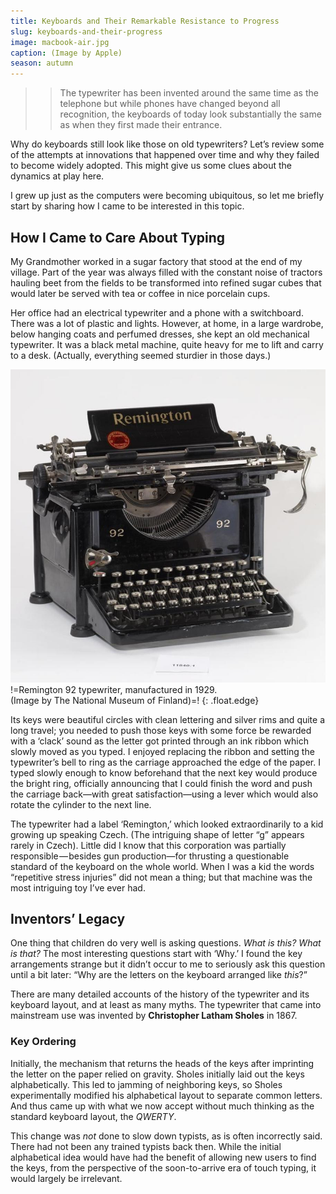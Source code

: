 ```yaml
---
title: Keyboards and Their Remarkable Resistance to Progress
slug: keyboards-and-their-progress
image: macbook-air.jpg
caption: (Image by Apple)
season: autumn
---
```


>> The typewriter has been invented around the same time as the telephone but while phones have changed beyond all recognition, the keyboards of today look substantially the same as when they first made their entrance.

Why do keyboards still look like those on old typewriters? Let’s review some of the attempts at innovations that happened over time and why they failed to become widely adopted. This might give us some clues about the dynamics at play here.

I grew up just as the computers were becoming ubiquitous, so let me briefly start by sharing how I came to be interested in this topic.

## How I Came to Care About Typing

My Grandmother worked in a sugar factory that stood at the end of my village. Part of the year was always filled with the constant noise of tractors hauling beet from the fields to be transformed into refined sugar cubes that would later be served with tea or coffee in nice porcelain cups.

Her office had an electrical typewriter and a phone with a switchboard. There was a lot of plastic and lights. However, at home, in a large wardrobe, below hanging coats and perfumed dresses, she kept an old mechanical typewriter. It was a black metal machine, quite heavy for me to lift and carry to a desk. (Actually, everything seemed sturdier in those days.)

![Remington 92 typewriter](/assets/img/Remington92-n.jpg)
!=Remington 92 typewriter, manufactured in 1929.  
(Image by The National Museum of Finland)=!
{: .float.edge}

Its keys were beautiful circles with clean lettering and silver rims and quite a long travel; you needed to push those keys with some force be rewarded with a ‘clack’ sound as the letter got printed through an ink ribbon which slowly moved as you typed. I enjoyed replacing the ribbon and setting the typewriter’s bell to ring as the carriage approached the edge of the paper. I typed slowly enough to know beforehand that the next key would produce the bright ring, officially announcing that I could finish the word and push the carriage back—with great satisfaction—using a lever which would also rotate the cylinder to the next line.

The typewriter had a label ‘Remington,’ which looked extraordinarily to a kid growing up speaking Czech. (The intriguing shape of letter “g” appears rarely in Czech). Little did I know that this corporation was partially responsible — besides gun production—for thrusting a questionable standard of the keyboard on the whole world. When I was a kid the words “repetitive stress injuries” did not mean a thing; but that machine was the most intriguing toy I’ve ever had.

## Inventors’ Legacy

One thing that children do very well is asking questions. _What is this?_ _What is that?_ The most interesting questions start with ‘Why.’ I found the key arrangements strange but it didn’t occur to me to seriously ask this question until a bit later: “Why are the letters on the keyboard arranged like _this_?”

There are many detailed accounts of the history of the typewriter and its keyboard layout, and at least as many myths. The typewriter that came into mainstream use was invented by **Christopher Latham Sholes** in 1867.

### Key Ordering

Initially, the mechanism that returns the heads of the keys after imprinting the letter on the paper relied on gravity. Sholes initially laid out the keys alphabetically. This led to jamming of neighboring keys, so Sholes experimentally modified his alphabetical layout to separate common letters. And thus came up with what we now accept without much thinking as the standard keyboard layout, the _QWERTY_.

This change was _not_ done to slow down typists, as is often incorrectly said. There had not been any trained typists back then. While the initial alphabetical idea would have had the benefit of allowing new users to find the keys, from the perspective of the soon-to-arrive era of touch typing, it would largely be irrelevant.
